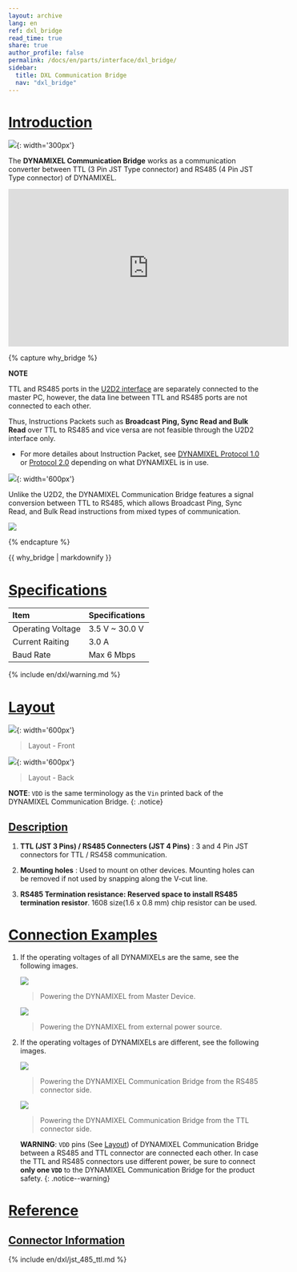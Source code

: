 ```yaml
---
layout: archive
lang: en
ref: dxl_bridge
read_time: true
share: true
author_profile: false
permalink: /docs/en/parts/interface/dxl_bridge/
sidebar:
  title: DXL Communication Bridge
  nav: "dxl_bridge"
---
```


# [Introduction](#introduction)

![](/assets/images/parts/interface/dxl_bridge/dxl_bridge_product_front.png){: width='300px'}

The **DYNAMIXEL Communication Bridge** works as a communication converter between TTL (3 Pin JST Type connector) and RS485 (4 Pin JST Type connector) of DYNAMIXEL.

<iframe width="560" height="315" src="https://www.youtube.com/embed/oRbzORRpgqg" title="YouTube video player" frameborder="0" allow="accelerometer; autoplay; clipboard-write; encrypted-media; gyroscope; picture-in-picture" allowfullscreen></iframe>

{% capture why_bridge %}

**NOTE**

TTL and RS485 ports in the [U2D2 interface](/docs/en/parts/interface/u2d2/) are separately connected to the master PC,
however, the data line between TTL and RS485 ports are not connected to each other.

Thus, Instructions Packets such as **Broadcast Ping, Sync Read and Bulk Read** over TTL to RS485 and vice versa are not feasible through the U2D2 interface only.

- For more detailes about Instruction Packet, see [DYNAMIXEL Protocol 1.0](/docs/en/dxl/protocol1/#instruction-packet) or [Protocol 2.0](/docs/en/dxl/protocol2/#instruction-packet) depending on what DYNAMIXEL is in use. 

![](/assets/images/parts/interface/dxl_bridge/u2d2_separate_ttl_485.png){: width='600px'}

Unlike the U2D2, the DYNAMIXEL Communication Bridge features a signal conversion between TTL to RS485, which allows Broadcast Ping, Sync Read, and Bulk Read instructions from mixed types of communication. 

![](/assets/images/parts/interface/dxl_bridge/u2d2_bridge_ttl_485.png)

{% endcapture %}
<div class="notice">{{ why_bridge | markdownify }}</div>

# [Specifications](#specifications)

| Item              | Specifications |
|:------------------|:---------------|
| Operating Voltage | 3.5 V ~ 30.0 V |
| Current Raiting   | 3.0 A          |
| Baud Rate         | Max 6 Mbps     |

{% include en/dxl/warning.md %}

# [Layout](#layout)

![](/assets/images/parts/interface/dxl_bridge/dxl_bridge_layout_front.png){: width='600px'}  

> Layout - Front

![](/assets/images/parts/interface/dxl_bridge/dxl_bridge_layout_back.png){: width='600px'}

> Layout - Back

**NOTE**: `VDD` is the same terminology as the `Vin` printed back of the DYNAMIXEL Communication Bridge.
{: .notice}

## [Description](#description)

1. **TTL (JST 3 Pins) / RS485 Connecters (JST 4 Pins)** : 3 and 4 Pin JST connectors for TTL / RS458 communication.

2. **Mounting holes** : Used to mount on other devices. Mounting holes can be removed if not used by snapping along the V-cut line.

3. **RS485 Termination resistance: Reserved space to install RS485 termination resistor**. 1608 size(1.6 x 0.8 mm) chip resistor can be used.

# [Connection Examples](#connection-examples)

1. If the operating voltages of all DYNAMIXELs are the same, see the following images.

    ![](/assets/images/parts/interface/dxl_bridge/dxl_bridge_connection_example_same_voltage_01.png)
    > Powering the DYNAMIXEL from Master Device. 

    ![](/assets/images/parts/interface/dxl_bridge/dxl_bridge_connection_example_same_voltage_02.png)
    > Powering the DYNAMIXEL from external power source. 
  
2. If the operating voltages of DYNAMIXELs are different, see the following images.

    ![](/assets/images/parts/interface/dxl_bridge/dxl_bridge_connection_example_different_voltage_01.png)
    > Powering the DYNAMIXEL Communication Bridge from the RS485 connector side. 

    ![](/assets/images/parts/interface/dxl_bridge/dxl_bridge_connection_example_different_voltage_02.png)
    > Powering the DYNAMIXEL Communication Bridge from the TTL connector side. 

    **WARNING**: `VDD` pins (See [Layout](#layout)) of DYNAMIXEL Communication Bridge between a RS485 and TTL connector are connected each other. In case the TTL and RS485 connectors use different power, be sure to connect **only one `VDD`** to the DYNAMIXEL Communication Bridge for the product safety. 
    {: .notice--warning} 

# [Reference](#reference)

## [Connector Information](#connector-information)

{% include en/dxl/jst_485_ttl.md %}
